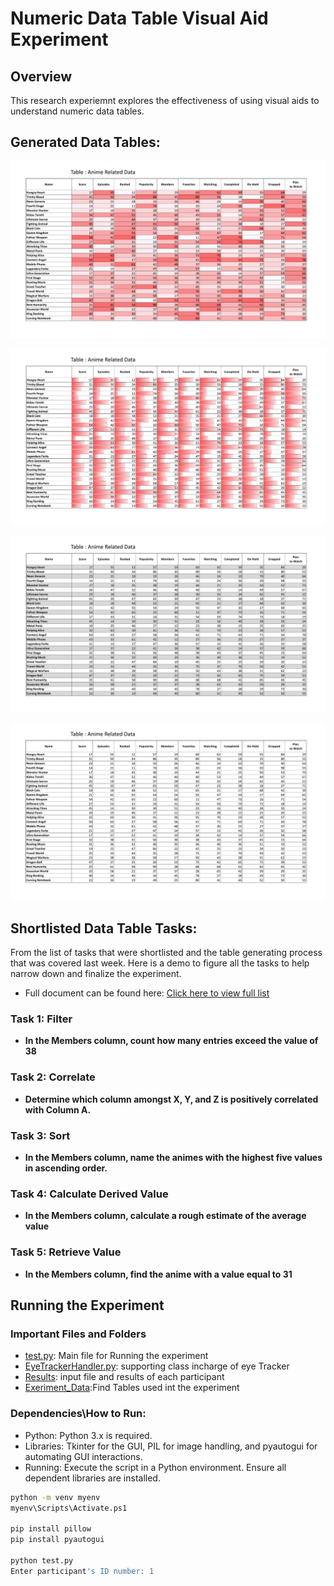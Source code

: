 # Numeric Data Table Visual Aid Experiment

## Overview
This research experiemnt explores the effectiveness of using visual aids to understand  numeric data tables.

## Generated Data Tables: 
![color](./Experiment%20Data/Other/Generated%20Tables/anime.csv_color.png)

![bar](./Experiment%20Data/Other/Generated%20Tables/anime.csv_bar.png)

![zebra](./Experiment%20Data/Other/Generated%20Tables/anime.csv_zebra.png)

![plain](./Experiment%20Data/Other/Generated%20Tables/anime.csv_plain.png)


## Shortlisted Data Table Tasks:

From the list of tasks that were shortlisted and the table generating process that was covered last week. Here is a demo to figure all the tasks to help narrow down and finalize the experiment.

- Full document can be found here: 
[Click here to view full list](./ShortListed_Tasks.md)

### Task 1: Filter
- **In the Members column, count how many entries exceed the value of 38**

### Task 2: Correlate
- **Determine which column amongst X, Y, and Z is positively correlated with Column A.**

### Task 3: Sort
- **In the Members column, name the animes with the highest five values in ascending order.**

### Task 4: Calculate Derived Value
- **In the Members column, calculate a rough estimate of the average value**

### Task 5: Retrieve Value
- **In the Members column, find the anime with a value equal to 31**

## Running the Experiment

### Important Files and Folders
- [test.py](./test.py): Main file for Running the experiment
- [EyeTrackerHandler.py](./EyeTrackerHandler.py): supporting class incharge of eye Tracker
- [Results](./Results/): input file and results of each participant 
- [Exeriment_Data](./Experiment%20Data/):Find Tables used int the experiment


### Dependencies\How to Run:
- Python: Python 3.x is required.
- Libraries: Tkinter for the GUI, PIL for image handling, and pyautogui for automating GUI interactions.
- Running: Execute the script in a Python environment. Ensure all dependent libraries are installed.

```bash
python -m venv myenv   
myenv\Scripts\Activate.ps1

pip install pillow
pip install pyautogui

python test.py
Enter participant's ID number: 1